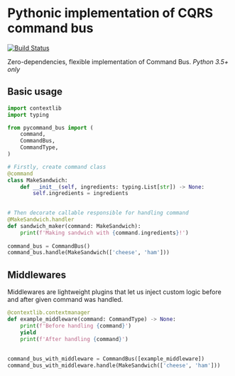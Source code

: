 Pythonic implementation of CQRS command bus 
====
[![Build Status](https://travis-ci.org/Enforcer/pycommand_bus.svg?branch=master)](https://travis-ci.org/Enforcer/pycommand_bus)

Zero-dependencies, flexible implementation of Command Bus. *Python 3.5+ only* 
## Basic usage
```python
import contextlib
import typing

from pycommand_bus import (
    command,
    CommandBus,
    CommandType,
) 

# Firstly, create command class
@command
class MakeSandwich:
    def __init__(self, ingredients: typing.List[str]) -> None:
        self.ingredients = ingredients
        

# Then decorate callable responsible for handling command
@MakeSandwich.handler
def sandwich_maker(command: MakeSandwich):
    print(f'Making sandwich with {command.ingredients}!')
    
command_bus = CommandBus()
command_bus.handle(MakeSandwich(['cheese', 'ham']))
```

## Middlewares
Middlewares are lightweight plugins that let us inject custom logic before and after given command was handled.
```python
@contextlib.contextmanager
def example_middleware(command: CommandType) -> None:
    print(f'Before handling {command}')
    yield
    print(f'After handling {command}')
    
    
command_bus_with_middleware = CommandBus([example_middleware])
command_bus_with_middleware.handle(MakeSandwich(['cheese', 'ham']))
```

